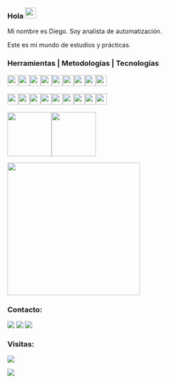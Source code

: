 ### Hola <img src="https://media.giphy.com/media/hvRJCLFzcasrR4ia7z/giphy.gif" width="25" height="25">

Mi nombre es Diego. Soy analista de automatización.

Este es mi mundo de estudios y prácticas.

### Herramientas | Metodologías | Tecnologías

<img src="https://cdn.jsdelivr.net/gh/devicons/devicon/icons/git/git-original.svg" width="25" height="25"/><img src="https://cdn.jsdelivr.net/gh/devicons/devicon/icons/github/github-original.svg" width="25" height="25"/><img src="https://cdn.jsdelivr.net/gh/devicons/devicon/icons/vscode/vscode-plain.svg" width="25" height="25"/><img src="https://cdn.jsdelivr.net/gh/devicons/devicon/icons/intellij/intellij-original.svg" width="25" height="25"/><img src="https://seeklogo.com/images/S/scrum-logo-B057CBD9B8-seeklogo.com.png" width="25" height="25"/><img src="https://cdn.jsdelivr.net/gh/devicons/devicon/icons/azure/azure-original.svg" width="25" height="25"/><img src="https://cdn.jsdelivr.net/gh/devicons/devicon/icons/python/python-original.svg" width="25" height="25"/><img src="https://cdn.jsdelivr.net/gh/devicons/devicon/icons/java/java-original.svg" width="25" height="25"/><img src="https://cdn.jsdelivr.net/gh/devicons/devicon/icons/javascript/javascript-original.svg" width="25" height="25"/>
<br>
<br>
<img src="https://cdn.jsdelivr.net/gh/devicons/devicon/icons/mysql/mysql-original.svg" width="25" height="25"/><img src="https://cdn.jsdelivr.net/gh/devicons/devicon/icons/oracle/oracle-original.svg" width="25" height="25"/><img src="https://cdn.jsdelivr.net/gh/devicons/devicon/icons/postgresql/postgresql-original.svg" width="25" height="25"/><img src="https://cdn.jsdelivr.net/gh/devicons/devicon/icons/microsoftsqlserver/microsoftsqlserver-plain.svg" width="25" height="25"/><img src="https://cdn.jsdelivr.net/gh/devicons/devicon/icons/jenkins/jenkins-original.svg" width="25" height="25"/><img src="https://cdn.jsdelivr.net/gh/devicons/devicon/icons/html5/html5-original.svg" width="25" height="25"/><img src="https://cdn.jsdelivr.net/gh/devicons/devicon/icons/css3/css3-original.svg" width="25" height="25"/><img src="https://cdn.jsdelivr.net/gh/devicons/devicon/icons/cucumber/cucumber-plain.svg" width="25" height="25"/><img src="https://rest-assured.io/img/logo-transparent.png" width="25" height="25"/>
<br>
<br>
<img src="https://serenity-bdd.info/wp-content/uploads/elementor/thumbs/serenity-bdd-pac9onzlqv9ebi90cpg4zsqnp28x4trd1adftgkwbq.png" width="100"/><img src="https://cdn.cdnlogo.com/logos/s/58/sonarqube.svg" width="100"/>
<br>
<div>
<a href="https://github.com/crmallmann">
<img width="300" src="https://github-readme-stats.vercel.app/api/top-langs/?username=DiegoPinzon20&layout=compact"/>
</a>
</div>

### Contacto:

<div>
<a href="https://www.linkedin.com/in/dapq/" target="_blank"><img src="https://img.shields.io/badge/-LinkedIn-%230077B5?style=for-the-badge&logo=linkedin&logoColor=white" target="_blank"></a>   
<a href = "mailto:diegopip62@gmail.com"><img src="https://img.shields.io/badge/Gmail-D14836?style=for-the-badge&logo=gmail&logoColor=white" target="_blank"></a>
<a href = "http://www.instagram.com/dandpzn"><img src="https://img.shields.io/badge/Instagram-%23E4405F.svg?style=for-the-badge&logo=Instagram&logoColor=white" target="_blank"></a>
</div>

### Visitas:
<div align="left"> 
  <img src="https://profile-counter.glitch.me/DiegoPinzon20/count.svg" />
</div>

<p align="left">
  <img src="https://capsule-render.vercel.app/api?type=waving&color=gradient&height=60&section=footer"/>
</p>